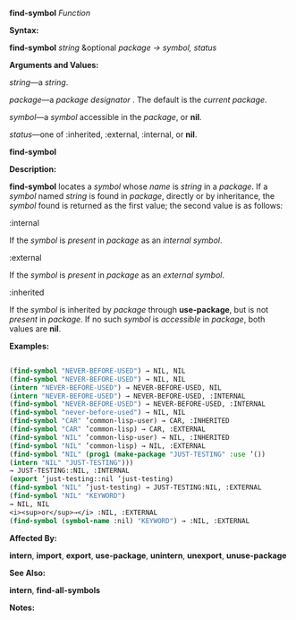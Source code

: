 **find-symbol** *Function* 



**Syntax:** 



**find-symbol** *string* &amp;optional *package → symbol, status* 



**Arguments and Values:** 



*string*—a *string*. 



*package*—a *package designator* . The default is the *current package*. 



*symbol*—a *symbol* accessible in the *package*, or **nil**. 



*status*—one of :inherited, :external, :internal, or **nil**. 







 



 



**find-symbol** 



**Description:** 



**find-symbol** locates a *symbol* whose *name* is *string* in a *package*. If a *symbol* named *string* is found in *package*, directly or by inheritance, the *symbol* found is returned as the first value; the second value is as follows: 



:internal 



If the *symbol* is *present* in *package* as an *internal symbol*. 



:external 



If the *symbol* is *present* in *package* as an *external symbol*. 



:inherited 



If the *symbol* is inherited by *package* through **use-package**, but is not *present* in *package*. If no such *symbol* is *accessible* in *package*, both values are **nil**. 



**Examples:**
```lisp
 
(find-symbol "NEVER-BEFORE-USED") → NIL, NIL 
(find-symbol "NEVER-BEFORE-USED") → NIL, NIL 
(intern "NEVER-BEFORE-USED") → NEVER-BEFORE-USED, NIL 
(intern "NEVER-BEFORE-USED") → NEVER-BEFORE-USED, :INTERNAL 
(find-symbol "NEVER-BEFORE-USED") → NEVER-BEFORE-USED, :INTERNAL 
(find-symbol "never-before-used") → NIL, NIL 
(find-symbol "CAR" ’common-lisp-user) → CAR, :INHERITED 
(find-symbol "CAR" ’common-lisp) → CAR, :EXTERNAL 
(find-symbol "NIL" ’common-lisp-user) → NIL, :INHERITED 
(find-symbol "NIL" ’common-lisp) → NIL, :EXTERNAL 
(find-symbol "NIL" (prog1 (make-package "JUST-TESTING" :use ’()) 
(intern "NIL" "JUST-TESTING"))) 
→ JUST-TESTING::NIL, :INTERNAL 
(export ’just-testing::nil ’just-testing) 
(find-symbol "NIL" ’just-testing) → JUST-TESTING:NIL, :EXTERNAL 
(find-symbol "NIL" "KEYWORD") 
→ NIL, NIL 
<i><sup>or</sup>→</i> :NIL, :EXTERNAL 
(find-symbol (symbol-name :nil) "KEYWORD") → :NIL, :EXTERNAL 

```
**Affected By:** 



**intern**, **import**, **export**, **use-package**, **unintern**, **unexport**, **unuse-package** 



**See Also:** 



**intern**, **find-all-symbols** 







 



 



**Notes:** 



